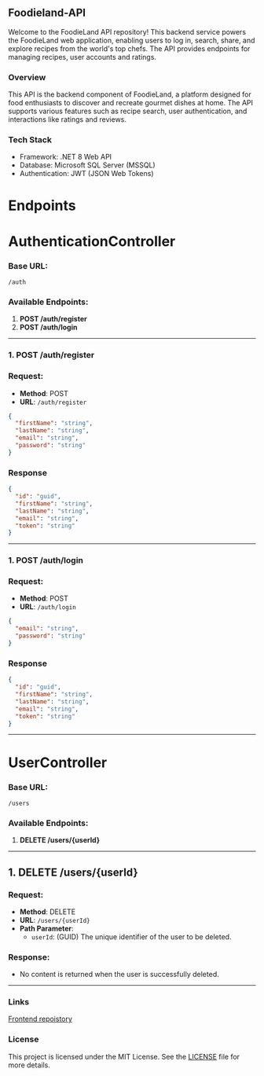 ## Foodieland-API
Welcome to the FoodieLand API repository! This backend service powers the FoodieLand web application, enabling users to log in, search, share, and explore recipes from the world's top chefs. The API provides endpoints for managing recipes, user accounts and ratings.

### Overview
This API is the backend component of FoodieLand, a platform designed for food enthusiasts to discover and recreate gourmet dishes at home. The API supports various features such as recipe search, user authentication, and interactions like ratings and reviews.

### Tech Stack
- Framework: .NET 8 Web API
- Database: Microsoft SQL Server (MSSQL)
- Authentication: JWT (JSON Web Tokens)

# Endpoints

# **AuthenticationController**

### Base URL:
`/auth`

### Available Endpoints:

1. **POST /auth/register**
2. **POST /auth/login**

---

### 1. POST /auth/register

### Request:
- **Method**: POST
- **URL**: `/auth/register`

```json
{
  "firstName": "string",
  "lastName": "string",
  "email": "string",
  "password": "string"
}
```

### Response
```json
{
  "id": "guid",
  "firstName": "string",
  "lastName": "string",
  "email": "string",
  "token": "string"
}
```

---

### 1. POST /auth/login

### Request:
- **Method**: POST
- **URL**: `/auth/login`

```json
{
  "email": "string",
  "password": "string"
}
```

### Response
```json
{
  "id": "guid",
  "firstName": "string",
  "lastName": "string",
  "email": "string",
  "token": "string"
}
```
---

# **UserController**

### Base URL:
`/users`

### Available Endpoints:

1. **DELETE /users/{userId}**

---

## 1. DELETE /users/{userId}

### Request:
- **Method**: DELETE
- **URL**: `/users/{userId}`
- **Path Parameter**:
  - `userId`: (GUID) The unique identifier of the user to be deleted.

### Response:
- No content is returned when the user is successfully deleted.

---

### Links
[Frontend repoistory](https://github.com/skmkqw/Foodieland) 

### License
This project is licensed under the MIT License. See the [LICENSE](LICENSE) file for more details.
